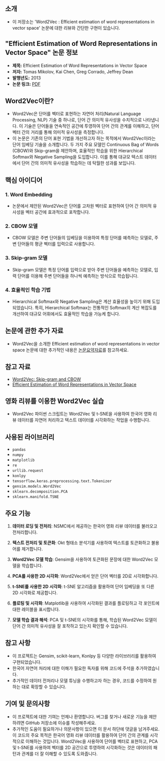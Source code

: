 ## 소개
* 이 저장소는 'Word2Vec : Efficient estimation of word representations in vector space' 논문에 대한 리뷰와 간단한 구현이 있습니다.

## "Efficient Estimation of Word Representations in Vector Space" 논문 정보

- **제목:** Efficient Estimation of Word Representations in Vector Space
- **저자:** Tomas Mikolov, Kai Chen, Greg Corrado, Jeffrey Dean
- **발행년도:** 2013
- **논문 링크:** [PDF](https://arxiv.org/abs/1301.3781)

## Word2Vec이란?

* Word2Vec은 단어를 벡터로 표현하는 자연어 처리(Natural Language Processing, NLP) 기술 중 하나로, 단어 간 의미적 유사성을 수치적으로 나타냅니다. 이 기술은 단어들을 연속적인 공간에 투영하여 단어 간의 관계를 이해하고, 단어 벡터 간의 거리를 통해 의미적 유사성을 측정합니다. 
* 이 논문은 기존의 단어 표현 기법을 개선하고자 하는 목적에서 Word2Vec이라는 단어 임베딩 기술을 소개합니다. 두 가지 주요 모델인 Continuous Bag of Words (CBOW)와 Skip-gram을 제안하며, 효율적인 학습을 위한 Hierarchical Softmax와 Negative Sampling을 도입합니다. 이를 통해 대규모 텍스트 데이터에서 단어 간의 의미적 유사성을 학습하는 데 탁월한 성과를 보입니다.

## 핵심 아이디어

### 1. Word Embedding

* 논문에서 제안된 Word2Vec은 단어를 고차원 벡터로 표현하여 단어 간 의미적 유사성을 벡터 공간에 효과적으로 포착합니다.

### 2. CBOW 모델

* CBOW 모델은 주변 단어들의 임베딩을 이용하여 특정 단어를 예측하는 모델로, 주변 단어들의 평균 벡터를 입력으로 사용합니다.

### 3. Skip-gram 모델

* Skip-gram 모델은 특정 단어를 입력으로 받아 주변 단어들을 예측하는 모델로, 입력 단어를 이용해 주변 단어들을 하나씩 예측하는 방식으로 학습됩니다.

### 4. 효율적인 학습 기법

* Hierarchical Softmax와 Negative Sampling은 계산 효율성을 높이기 위해 도입되었습니다. 특히, Hierarchical Softmax는 전통적인 Softmax의 계산 복잡도를 개선하여 대규모 어휘에서도 효율적인 학습을 가능케 합니다.

## 논문에 관한 추가 자료

* Word2Vec을 소개한 Efficient estimation of word representations in vector space 논문에 대한 추가적인 내용은 [논문요약자료](https://github.com/HY-AI2-Projects/Word2Vec/blob/main/Word2Vec_%EB%85%BC%EB%AC%B8%EB%A6%AC%EB%B7%B0.pdf)를 참고하세요.

## 참고 자료

- [Word2Vec: Skip-gram and CBOW](https://arxiv.org/abs/1301.3781)
- [Efficient Estimation of Word Representations in Vector Space](https://arxiv.org/abs/1301.3781)

## 영화 리뷰를 이용한 Word2Vec 실습

* Word2Vec 파이썬 스크립트는 Word2Vec 및 t-SNE을 사용하여 한국어 영화 리뷰 데이터를 자연어 처리하고 텍스트 데이터를 시각화하는 작업을 수행합니다.

## 사용된 라이브러리

- `pandas`
- `numpy`
- `matplotlib`
- `re`
- `urllib.request`
- `konlpy`
- `tensorflow.keras.preprocessing.text.Tokenizer`
- `gensim.models.Word2Vec`
- `sklearn.decomposition.PCA`
- `sklearn.manifold.TSNE`

## 주요 기능

1. **데이터 로딩 및 전처리**: NSMC에서 제공하는 한국어 영화 리뷰 데이터를 불러오고 전처리합니다.

2. **텍스트 전처리 및 토큰화**: Okt 형태소 분석기를 사용하여 텍스트를 토큰화하고 불용어를 제거합니다.

3. **Word2Vec 모델 학습**: Gensim을 사용하여 토큰화된 문장에 대한 Word2Vec 모델을 학습합니다.

4. **PCA를 사용한 2D 시각화**: Word2Vec에서 얻은 단어 벡터를 2D로 시각화합니다.

5. **t-SNE를 사용한 2D 시각화**: t-SNE 알고리즘을 활용하여 단어 임베딩을 또 다른 2D 시각화로 제공합니다.

6. **플로팅 및 시각화**: Matplotlib을 사용하여 시각화된 결과를 플로팅하고 각 포인트에 대한 레이블을 표시합니다.

7. **모델 학습 결과 해석**: PCA 및 t-SNE의 시각화를 통해, 학습된 Word2Vec 모델이 단어 간 의미적 유사성을 잘 포착하고 있는지 확인할 수 있습니다.


## 참고 사항

- 이 프로젝트는 Gensim, scikit-learn, Konlpy 등 다양한 라이브러리를 활용하여 구현되었습니다.
- 한국어 자연어 처리에 대한 이해가 필요한 독자를 위해 코드에 주석을 추가하였습니다.
- 추가적인 데이터 전처리나 모델 튜닝을 수행하고자 하는 경우, 코드를 수정하여 원하는 대로 확장할 수 있습니다.

## 기여 및 문의사항

- 이 프로젝트에 대한 기여는 언제나 환영합니다. 버그를 찾거나 새로운 기능을 제안하려면 GitHub 저장소에 이슈를 작성해주세요.
- 추가적인 도움이 필요하거나 의문사항이 있으면 이 문서 하단에 댓글을 남겨주세요.
이 코드의 주요 목적은 한국어 영화 리뷰 데이터를 활용하여 단어 간의 관계를 시각적으로 이해하는 것입니다. Word2Vec을 사용하여 단어를 벡터로 표현하고, PCA 및 t-SNE를 사용하여 벡터를 2D 공간으로 투영하여 시각화하는 것은 데이터의 패턴과 관계를 더 잘 이해할 수 있도록 도와줍니다.
